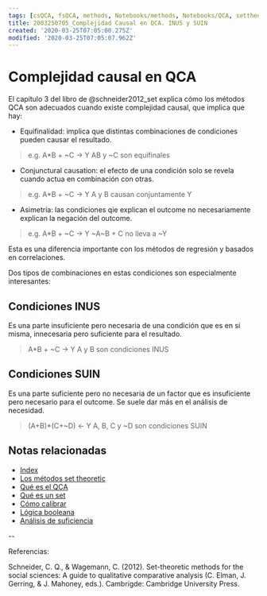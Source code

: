 ```yaml
---
tags: [csQCA, fsQCA, methods, Notebooks/methods, Notebooks/QCA, settheoretic, causalcomplexity, INUS, SUIN]
title: 2003250705_Complejidad Causal en QCA. INUS y SUIN
created: '2020-03-25T07:05:00.275Z'
modified: '2020-03-25T07:05:07.962Z'
---
```


# Complejidad causal en QCA

El capítulo 3 del libro de @schneider2012_set explica cómo los métodos QCA son adecuados cuando existe complejidad causal, que implica que hay:

- Equifinalidad: implica que distintas combinaciones de condiciones pueden causar el resultado. 

> e.g. A*B + ~C → Y  AB  y ~C son equifinales

- Conjunctural causation: el efecto de una condición solo se revela cuando actua en combinación con otras.

> e.g. A*B + ~C → Y  A y B  causan conjuntamente Y

- Asimetría: las condiciones qie explican el outcome no necesariamente explican la negación del outcome. 

> e.g. A*B + ~C → Y   ~A~B + C no lleva a ~Y

Esta es una diferencia importante con los métodos de regresión y basados en correlaciones.

Dos tipos de combinaciones en estas condiciones son especialmente interesantes:

## Condiciones INUS

Es una parte insuficiente pero necesaria de una condición que es en sí misma, innecesaria pero suficiente para el resultado.

> A*B + ~C → Y A y B son condiciones INUS

## Condiciones SUIN

Es una parte suficiente pero no necesaria de un factor que es insuficiente pero necesario para el outcome. Se suele dar más en el análisis de necesidad.

> (A+B)*(C+~D) ← Y  A, B, C y ~D son condiciones SUIN

## Notas relacionadas

- [Index](_2003101705_index.md)
- [Los métodos set theoretic](2003212003_set_theoretic_methods.md)
- [Qué es el QCA](2003212024_qca_descripcion.md)
- [Qué es un set](2003221713_setdefinition_qca.md)
- [Cómo calibrar](2003221733_calibracion_sets.md)
- [Lógica booleana](2003231138_operaciones_boleanas.md)
- [Análisis de suficiencia](2003241628_analisissuficiencia_qca.md)

--

Referencias:

Schneider, C. Q., & Wagemann, C. (2012). Set-theoretic methods for the social sciences: A guide to qualitative comparative analysis (C. Elman, J. Gerring, & J. Mahoney, eds.). Cambrigde: Cambridge University Press.